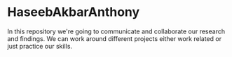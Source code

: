 # HaseebAkbarAnthony
In this repository we're going to communicate and collaborate our research and findings. We can work around different projects either work related or just practice our skills. 
